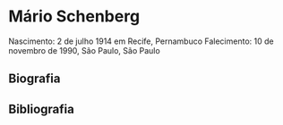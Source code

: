 # Mário Schenberg

Nascimento: 2 de julho 1914 em Recife, Pernambuco
Falecimento: 10 de novembro de 1990, São Paulo, São Paulo

## Biografia

## Bibliografia

